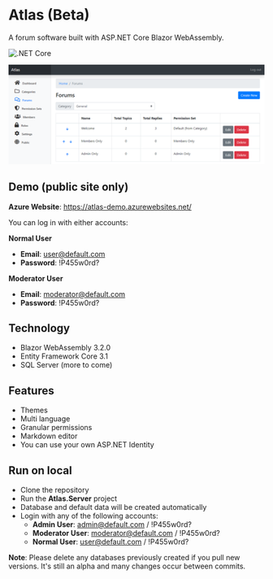 # Atlas (Beta)
A forum software built with ASP.NET Core Blazor WebAssembly.

![.NET Core](https://github.com/lucabriguglia/Atlas/workflows/.NET%20Core/badge.svg)

![Forums Admin](docs/assets/img/admin-forums.png)

## Demo (public site only)

**Azure Website**: https://atlas-demo.azurewebsites.net/

You can log in with either accounts:

**Normal User**
- **Email**: user@default.com
- **Password**: !P455w0rd?

**Moderator User**
- **Email**: moderator@default.com
- **Password**: !P455w0rd?

## Technology

- Blazor WebAssembly 3.2.0
- Entity Framework Core 3.1
- SQL Server (more to come)

## Features

- Themes
- Multi language
- Granular permissions
- Markdown editor
- You can use your own ASP.NET Identity

## Run on local

- Clone the repository
- Run the **Atlas.Server** project
- Database and default data will be created automatically
- Login with any of the following accounts:
  - **Admin User**: admin@default.com / !P455w0rd?
  - **Moderator User**: moderator@default.com / !P455w0rd?
  - **Normal User**: user@default.com / !P455w0rd?

**Note**: Please delete any databases previously created if you pull new versions. It's still an alpha and many changes occur between commits.
